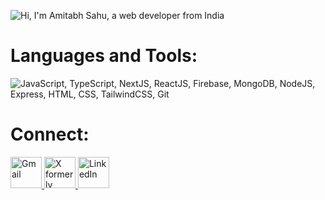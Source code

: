 ![Hi, I'm Amitabh Sahu, a web developer from India](https://github.com/amitabh-sahu/amitabh-sahu/assets/90052329/312a0d9b-4709-46b4-b691-5e71d2836e7e)

# Languages and Tools:
![JavaScript, TypeScript, NextJS, ReactJS, Firebase, MongoDB, NodeJS, Express, HTML, CSS, TailwindCSS, Git](https://skillicons.dev/icons?i=js,ts,nextjs,react,firebase,mongodb,nodejs,express,html,css,tailwind,git)

# Connect:
<a href="mailto:amitabh.sahu0008@gmail.com?subject=[Github]%20Hi%20👋" target="_blank">
  <img src="https://edent.github.io/SuperTinyIcons/images/svg/gmail.svg" alt="Gmail" height="50" width="50" />
</a>
<a href="https://twitter.com/_amitabhsahu" target="_blank">
  <img src="https://edent.github.io/SuperTinyIcons/images/svg/x.svg" alt="X formerly Twitter" height="50" width="50" />
</a>
<a href="https://linkedin.com/in/amitabh-sahu" target="_blank">
  <img src="https://edent.github.io/SuperTinyIcons/images/svg/linkedin.svg" alt="LinkedIn" height="50" width="50" />
</a>
